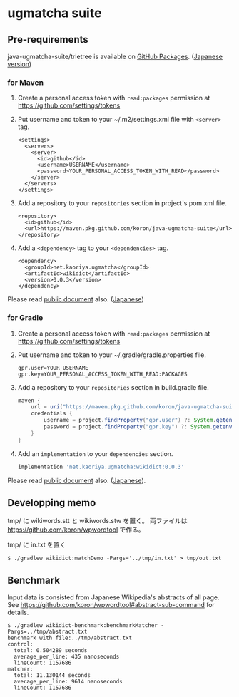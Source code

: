 # ugmatcha suite

## Pre-requirements

java-ugmatcha-suite/trietree is available on [GitHub Packages][gp].
([Japanese version][gp-ja])

[gp]:https://docs.github.com/en/packages
[gp-ja]:https://docs.github.com/ja/packages

### for Maven

1.  Create a personal access token with `read:packages` permission at <https://github.com/settings/tokens>

2.  Put username and token to your ~/.m2/settings.xml file with `<server>` tag.

    ```pom
    <settings>
      <servers>
        <server>
          <id>github</id>
          <username>USERNAME</username>
          <password>YOUR_PERSONAL_ACCESS_TOKEN_WITH_READ</password>
        </server>
      </servers>
    </settings>
    ```

3.  Add a repository to your `repositories` section in project's pom.xml file.

    ```pom
    <repository>
      <id>github</id>
      <url>https://maven.pkg.github.com/koron/java-ugmatcha-suite</url>
    </repository>
    ```

4.  Add a `<dependency>` tag to your `<dependencies>` tag.

    ```pom
    <dependency>
      <groupId>net.kaoriya.ugmatcha</groupId>
      <artifactId>wikidict</artifactId>
      <version>0.0.3</version>
    </dependency>
    ```

Please read [public document](https://docs.github.com/en/packages/guides/configuring-apache-maven-for-use-with-github-packages) also. ([Japanese](https://docs.github.com/ja/packages/guides/configuring-apache-maven-for-use-with-github-packages))

### for Gradle

1.  Create a personal access token with `read:packages` permission at <https://github.com/settings/tokens>

2.  Put username and token to your ~/.gradle/gradle.properties file.

    ```
    gpr.user=YOUR_USERNAME
    gpr.key=YOUR_PERSONAL_ACCESS_TOKEN_WITH_READ:PACKAGES
    ```

3.  Add a repository to your `repositories` section in build.gradle file.

    ```groovy
    maven {
        url = uri("https://maven.pkg.github.com/koron/java-ugmatcha-suite")
        credentials {
            username = project.findProperty("gpr.user") ?: System.getenv("USERNAME")
            password = project.findProperty("gpr.key") ?: System.getenv("TOKEN")
        }
    }
    ```

4.  Add an `implementation` to your `dependencies` section.

    ```groovy
    implementation 'net.kaoriya.ugmatcha:wikidict:0.0.3'
    ```

Please read [public document](https://docs.github.com/en/packages/guides/configuring-gradle-for-use-with-github-packages) also. ([Japanese](https://docs.github.com/ja/packages/guides/configuring-gradle-for-use-with-github-packages)).

## Developping memo

tmp/ に wikiwords.stt と wikiwords.stw を置く。
両ファイルは <https://github.com/koron/wpwordtool> で作る。

tmp/ に in.txt を置く

```console
$ ./gradlew wikidict:matchDemo -Pargs='../tmp/in.txt' > tmp/out.txt
```


## Benchmark

Input data is consisted from Japanese Wikipedia's abstracts of all page.
See <https://github.com/koron/wpwordtool#abstract-sub-command> for details.

```console
$ ./gradlew wikidict-benchmark:benchmarkMatcher -Pargs=../tmp/abstract.txt
benchmark with file:../tmp/abstract.txt
control:
  total: 0.504289 seconds
  average_per_line: 435 nanoseconds
  lineCount: 1157686
matcher:
  total: 11.130144 seconds
  average_per_line: 9614 nanoseconds
  lineCount: 1157686
```
